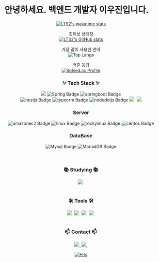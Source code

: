 # 안녕하세요. 백엔드 개발자 이우진입니다.

<!--타이틀 부분-->
<div align="center">


  
<!--   <img src="https://github.com/oka1313/oka1313/assets/101691440/92118a53-c5b6-40bc-b130-bf8c398d7b51" /> -->

[![LTS2's wakatime stats](https://github-readme-stats.vercel.app/api/wakatime?username=LTS2)](https://github.com/LTS2)

   깃허브 상태창<br>
  [![LTS2's GitHub stats](https://github-readme-stats.vercel.app/api?username=LTS2&show_icons=true&theme=blue-green)](https://github.com/anuraghazra/github-readme-stats)

 가장 많이 사용한 언어<br>
![Top Langs](https://github-readme-stats.vercel.app/api/top-langs/?username=LTS2&layout=compact) 

 백준 등급<br>
[![Solved.ac Profile](http://mazassumnida.wtf/api/generate_badge?boj=woojin98)](https://solved.ac/woojin98)
  
</div>

<!--내용 부분-->
<h3 align="center">✨ Tech Stack ✨</h3>
<div align="center">
  <img src="https://img.shields.io/badge/Java-007396?style=for-the-badge&logo=Java&logoColor=white">
  <img src="https://img.shields.io/badge/Spring-6DB33F.svg?style=for-the-badge&amp;logo=Spring&amp;logoColor=white" alt="Spring Badge">
  <img src="https://img.shields.io/badge/SpringBoot-6DB33F.svg?style=for-the-badge&amp;logo=springboot&amp;logoColor=white" alt="springboot Badge">
</div>

<div align="center">
   <img src="https://img.shields.io/badge/Nest.js-E0234E.svg?style=for-the-badge&amp;logo=nestjs&amp;logoColor=white" alt="nestjs Badge">
  <img src="https://img.shields.io/badge/TypeORM-FE0803?style=for-the-badge&amp;logo=typeorm&amp;logoColor=white" alt="typeorm Badge">
  <img src="https://img.shields.io/badge/Node.js-5FA04E.svg?style=for-the-badge&amp;logo=nodedotjs&amp;logoColor=white" alt="nodedotjs Badge">
  <img src="https://img.shields.io/badge/typescript-007ACC.svg?style=for-the-badge&logo=typescript&logoColor=white" />&nbsp
  <img src="https://img.shields.io/badge/javascript-F7DF1E.svg?style=for-the-badge&logo=javascript&logoColor=20232a" />

  
</div>

<div align="center"> 
  <h3>Server</h3>
  <img src="https://img.shields.io/badge/AWS EC2-FF9900?style=for-the-badge&amp;logo=amazonec2&amp;logoColor=white" alt="amazonec2 Badge">
  <img src="https://img.shields.io/badge/Linux-FCC624?style=for-the-badge&amp;logo=linux&amp;logoColor=white" alt="linux Badge">
  <img src="https://img.shields.io/badge/Rocky Linux-10B981?style=for-the-badge&amp;logo=rockylinux&amp;logoColor=white" alt="rockylinux Badge">
  <img src="https://img.shields.io/badge/CentOS-262577?style=for-the-badge&amp;logo=centos&amp;logoColor=white" alt="centos Badge">
  
</div>

<div align="center"> 
  <h3>DataBase</h3>
  <img src="https://img.shields.io/badge/Mysql-4479A1.svg?style=for-the-badge&amp;logo=Mysql&amp;logoColor=white" alt="Mysql Badge">
  <img src="https://img.shields.io/badge/MariaDB-003545.svg?style=for-the-badge&amp;logo=MariaDB&amp;logoColor=white" alt="MariadDB Badge">
</div>
<br>

<br>

<h3 align="center">📚 Studying 📚</h3>
<div align="center">
  <img src="https://img.shields.io/badge/react-20232a.svg?style=for-the-badge&logo=react&logoColor=61DAFB" />&nbsp
</div>

<br>

<h3 align="center">🛠 Tools 🛠</h3>
<div align="center">
  <img src="https://img.shields.io/badge/git-F05033.svg?style=for-the-badge&logo=git&logoColor=white" />&nbsp
  <img src="https://img.shields.io/badge/github-181717.svg?style=for-the-badge&logo=github&logoColor=white" />&nbsp
  <img src="https://img.shields.io/badge/Notion-F3F3F3.svg?style=for-the-badge&logo=notion&logoColor=black" />&nbsp
  <img src="https://img.shields.io/badge/Slack-4A154B.svg?style=for-the-badge&logo=slack&logoColor=white" />&nbsp
</div>

<br>

<h3 align="center">📫 Contact 📫</h3>
<div align="center">
  <a href="https://velog.io/@woojin98">
    <img src="https://img.shields.io/badge/Velog-1EBC8F?style=for-the-badge&logo=velog&logoColor=white" />&nbsp
  </a>

   <a href="mailto:leewoojin98@naver.com">
    <img
      src="https://img.shields.io/badge/leewoojin98@naver.com-03C75A?style=for-the-badge&logo=naver&logoColor=white"/>&nbsp
  </a>
  
</div>
<div align="center">
  
[![Hits](https://hits.seeyoufarm.com/api/count/incr/badge.svg?url=https%3A%2F%2Fgithub.com%2FLTS2%2Fhit-counter&count_bg=%238A3DC8&title_bg=%23455FB6&icon=dell.svg&icon_color=%23FFFFFF&title=views&edge_flat=false)](https://hits.seeyoufarm.com)
</div>

<!--
**LTS2/LTS2** is a ✨ _special_ ✨ repository because its `README.md` (this file) appears on your GitHub profile.

Here are some ideas to get you started:

- 🔭 I’m currently working on ...

- 🌱 I’m currently learning ...

- 👯 I’m looking to collaborate on ...

- 🤔 I’m looking for help with ...

- 💬 Ask me about ...

- 😄 Pronouns: ...

- ⚡ Fun fact: ...

-->
